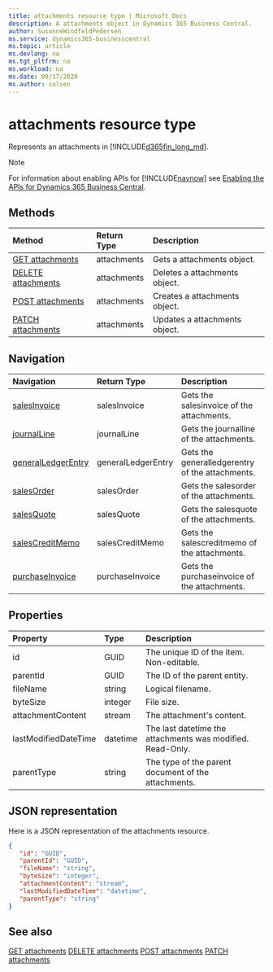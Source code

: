 ```yaml
---
title: attachments resource type | Microsoft Docs
description: A attachments object in Dynamics 365 Business Central.
author: SusanneWindfeldPedersen
ms.service: dynamics365-businesscentral
ms.topic: article
ms.devlang: na
ms.tgt_pltfrm: na
ms.workload: na
ms.date: 09/17/2020
ms.author: solsen
---
```


# attachments resource type
Represents an attachments in [!INCLUDE[d365fin_long_md](../../includes/d365fin_long_md.md)].

> [!NOTE]  
> For information about enabling APIs for [!INCLUDE[navnow](../../includes/navnow_md.md)] see [Enabling the APIs for Dynamics 365 Business Central](../enabling-apis-for-dynamics-nav.md).

## Methods
| Method | Return Type|Description |
|:--------------------|:-----------|:-------------------------|
|[GET attachments](../api/dynamics_attachments_Get.md)|attachments|Gets a attachments object.|
|[DELETE attachments](../api/dynamics_attachments_Delete.md)|attachments|Deletes a attachments object.|
|[POST attachments](../api/dynamics_attachments_Create.md)|attachments|Creates a attachments object.|
|[PATCH attachments](../api/dynamics_attachments_Update.md)|attachments|Updates a attachments object.|




## Navigation

| Navigation |Return Type| Description |    
|:----------|:----------|:-----------------|
|[salesInvoice](../resources/dynamics_salesinvoice.md)|salesInvoice |Gets the salesinvoice of the attachments.|
|[journalLine](../resources/dynamics_journalline.md)|journalLine |Gets the journalline of the attachments.|
|[generalLedgerEntry](../resources/dynamics_generalledgerentry.md)|generalLedgerEntry |Gets the generalledgerentry of the attachments.|
|[salesOrder](../resources/dynamics_salesorder.md)|salesOrder |Gets the salesorder of the attachments.|
|[salesQuote](../resources/dynamics_salesquote.md)|salesQuote |Gets the salesquote of the attachments.|
|[salesCreditMemo](../resources/dynamics_salescreditmemo.md)|salesCreditMemo |Gets the salescreditmemo of the attachments.|
|[purchaseInvoice](../resources/dynamics_purchaseinvoice.md)|purchaseInvoice |Gets the purchaseinvoice of the attachments.|


## Properties

| Property           | Type   |Description     |
|:-------------------|:-------|:---------------|
|id|GUID|The unique ID of the item. Non-editable.|
|parentId|GUID|The ID of the parent entity. |
|fileName|string|Logical filename.|
|byteSize|integer|File size.|
|attachmentContent|stream|The attachment's content.|
|lastModifiedDateTime|datetime|The last datetime the attachments was modified. Read-Only.|
|parentType|string|The type of the parent document of the attachments.|


## JSON representation

Here is a JSON representation of the attachments resource.


```json
{
   "id": "GUID",
   "parentId": "GUID",
   "fileName": "string",
   "byteSize": "integer",
   "attachmentContent": "stream",
   "lastModifiedDateTime": "datetime",
   "parentType": "string"
}
```
## See also

[GET attachments](../api/dynamics_attachments_Get.md)
[DELETE attachments](../api/dynamics_attachments_Delete.md)
[POST attachments](../api/dynamics_attachments_Create.md)
[PATCH attachments](../api/dynamics_attachments_Update.md)

